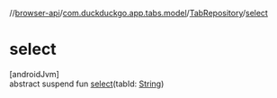 //[browser-api](../../../index.md)/[com.duckduckgo.app.tabs.model](../index.md)/[TabRepository](index.md)/[select](select.md)

# select

[androidJvm]\
abstract suspend fun [select](select.md)(tabId: [String](https://kotlinlang.org/api/latest/jvm/stdlib/kotlin/-string/index.html))
